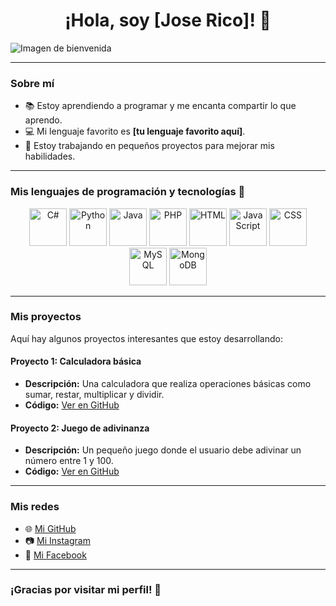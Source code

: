 <div align="center">
  <h1>¡Hola, soy [Jose Rico]! 👋</h1>
</div>

<img src="https://drive.google.com/uc?export=view&id=1BNHtR0kNUSSO3wqMbOQ486qmrZ-fpkJI" alt="Imagen de bienvenida" style="display: block; margin: 0 auto;">

---

### Sobre mí

- 📚 Estoy aprendiendo a programar y me encanta compartir lo que aprendo.
- 💻 Mi lenguaje favorito es **[tu lenguaje favorito aquí]**.
- 🚀 Estoy trabajando en pequeños proyectos para mejorar mis habilidades.

---

### Mis lenguajes de programación y tecnologías 🌟

<p align="center">
  <img src="https://cdn.jsdelivr.net/gh/devicons/devicon/icons/csharp/csharp-original.svg" alt="C#" title="C#" width="60" />
  <img src="https://cdn.jsdelivr.net/gh/devicons/devicon/icons/python/python-original.svg" alt="Python" title="Python" width="60" />
  <img src="https://cdn.jsdelivr.net/gh/devicons/devicon/icons/java/java-original.svg" alt="Java" title="Java" width="60" />
  <img src="https://cdn.jsdelivr.net/gh/devicons/devicon/icons/php/php-original.svg" alt="PHP" title="PHP" width="60" />
  <img src="https://cdn.jsdelivr.net/gh/devicons/devicon/icons/html5/html5-original.svg" alt="HTML" title="HTML" width="60" />
  <img src="https://cdn.jsdelivr.net/gh/devicons/devicon/icons/javascript/javascript-original.svg" alt="JavaScript" title="JavaScript" width="60" />
  <img src="https://cdn.jsdelivr.net/gh/devicons/devicon/icons/css3/css3-original.svg" alt="CSS" title="CSS" width="60" />
  <img src="https://cdn.jsdelivr.net/gh/devicons/devicon/icons/mysql/mysql-original.svg" alt="MySQL" title="MySQL" width="60" />
  <img src="https://cdn.jsdelivr.net/gh/devicons/devicon/icons/mongodb/mongodb-original.svg" alt="MongoDB" title="MongoDB" width="60" />
</p>

---

### Mis proyectos

Aquí hay algunos proyectos interesantes que estoy desarrollando:

#### Proyecto 1: Calculadora básica
- **Descripción:** Una calculadora que realiza operaciones básicas como sumar, restar, multiplicar y dividir.
- **Código:** [Ver en GitHub](https://github.com/tuusuario/proyecto-calculadora)

#### Proyecto 2: Juego de adivinanza
- **Descripción:** Un pequeño juego donde el usuario debe adivinar un número entre 1 y 100.
- **Código:** [Ver en GitHub](https://github.com/tuusuario/proyecto-adivinanza)

---

### Mis redes

- 🌐 [Mi GitHub](https://github.com/tuusuario)
- 📷 [Mi Instagram](https://instagram.com/tuusuario)
- 📘 [Mi Facebook](https://facebook.com/tuusuario)


---

### ¡Gracias por visitar mi perfil! 🌟

